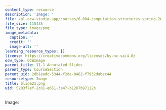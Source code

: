 ```yaml
---
content_type: resource
description: 'Image: '
file: /ol-ocw-studio-app/courses/6-004-computation-structures-spring-2017/5283f7ef2c81e6613a47b1287b97112b_Slide21.png
file_size: 115435
file_type: image/png
image_metadata:
  caption: ''
  credit: ''
  image-alt: ''
learning_resource_types: []
license: https://creativecommons.org/licenses/by-nc-sa/4.0/
ocw_type: OCWImage
parent_title: 11.1 Annotated Slides
parent_type: CourseSection
parent_uid: 2db1eadc-5344-f2de-9462-f7932dabec44
resourcetype: Image
title: Slide21.png
uid: 5283f7ef-2c81-e661-3a47-b1287b97112b
---
```

Image: 